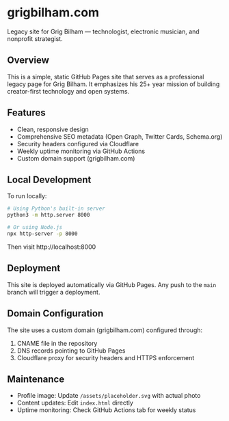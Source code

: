 # grigbilham.com

Legacy site for Grig Bilham — technologist, electronic musician, and nonprofit strategist.

## Overview

This is a simple, static GitHub Pages site that serves as a professional legacy page for Grig Bilham. It emphasizes his 25+ year mission of building creator-first technology and open systems.

## Features

- Clean, responsive design
- Comprehensive SEO metadata (Open Graph, Twitter Cards, Schema.org)
- Security headers configured via Cloudflare
- Weekly uptime monitoring via GitHub Actions
- Custom domain support (grigbilham.com)

## Local Development

To run locally:

```bash
# Using Python's built-in server
python3 -m http.server 8000

# Or using Node.js
npx http-server -p 8000
```

Then visit http://localhost:8000

## Deployment

This site is deployed automatically via GitHub Pages. Any push to the `main` branch will trigger a deployment.

## Domain Configuration

The site uses a custom domain (grigbilham.com) configured through:
1. CNAME file in the repository
2. DNS records pointing to GitHub Pages
3. Cloudflare proxy for security headers and HTTPS enforcement

## Maintenance

- Profile image: Update `/assets/placeholder.svg` with actual photo
- Content updates: Edit `index.html` directly
- Uptime monitoring: Check GitHub Actions tab for weekly status